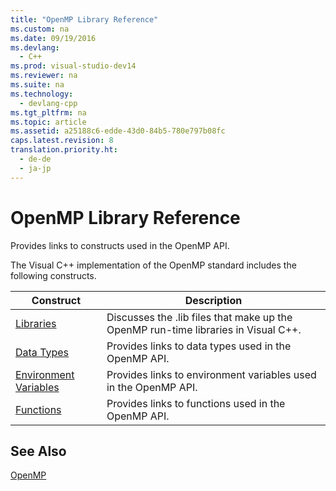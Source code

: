 ```yaml
---
title: "OpenMP Library Reference"
ms.custom: na
ms.date: 09/19/2016
ms.devlang: 
  - C++
ms.prod: visual-studio-dev14
ms.reviewer: na
ms.suite: na
ms.technology: 
  - devlang-cpp
ms.tgt_pltfrm: na
ms.topic: article
ms.assetid: a25188c6-edde-43d0-84b5-780e797b08fc
caps.latest.revision: 8
translation.priority.ht: 
  - de-de
  - ja-jp
---
```

# OpenMP Library Reference
Provides links to constructs used in the OpenMP API.  
  
 The Visual C++ implementation of the OpenMP standard includes the following constructs.  
  
|Construct|Description|  
|---------------|-----------------|  
|[Libraries](../vs140/OpenMP-Libraries.md)|Discusses the .lib files that make up the OpenMP run-time libraries in Visual C++.|  
|[Data Types](../vs140/OpenMP-Data-Types.md)|Provides links to data types used in the OpenMP API.|  
|[Environment Variables](../vs140/OpenMP-Environment-Variables.md)|Provides links to environment variables used in the OpenMP API.|  
|[Functions](../vs140/OpenMP-Functions.md)|Provides links to functions used in the OpenMP API.|  
  
## See Also  
 [OpenMP](../vs140/OpenMP-in-Visual-C--.md)